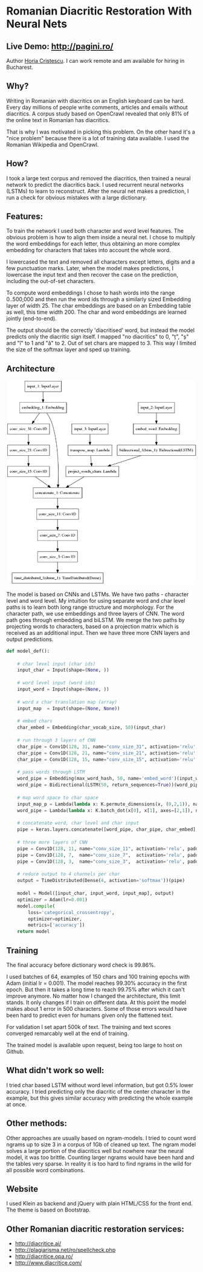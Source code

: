 # Romanian Diacritic Restoration With Neural Nets

## Live Demo: http://pagini.ro/

Author [Horia Cristescu](mailto:horia.cristescu@gmail.com). I can work remote and am available for hiring in Bucharest.

## Why?

Writing in Romanian with diacritics on an English keyboard can be hard. Every day millions of people write comments, articles and emails without diacritics. A corpus study based on OpenCrawl revealed that only 81% of the online text in Romanian has diacritics.

That is why I was motivated in picking this problem. On the other hand it's a "nice problem" because there is a lot of training data available. I used the Romanian Wikipedia and OpenCrawl.
 
## How?

I took a large text corpus and removed the diacritics, then trained a neural network to predict the diacritics back. I used recurrent neural networks (LSTMs) to learn to reconstruct. After the neural net makes a prediction, I run a check for obvious mistakes with a large dictionary.

## Features:

To train the network I used both character and word level features. The obvious problem is how to align them inside a neural net. I chose to multiply the word embeddings for each letter, thus obtaining an more complex embedding for characters that takes into account the whole word. 

I lowercased the text and removed all characters except letters, digits and a few punctuation marks. Later, when the model makes predictions, I lowercase the input text and then recover the case on the prediction, including the out-of-set characters.

To compute word embeddings I chose to hash words into the range 0..500,000 and then run the word ids through a similarly sized Embedding layer of width 25. The char embeddings are based on an Embedding table as well, this time width 200. The char and word embeddings are learned jointly (end-to-end).

The output should be the correctly 'diacritised' word, but instead the model predicts only the diacritic sign itself. I mapped "no diacritics" to 0, "ț", "ș" and "î" to 1 and "ă" to 2. Out of set chars are mapped to 3. This way I limited the size of the softmax layer and sped up training.

## Architecture

<img src="app/model.png?raw=true" width="508">

The model is based on CNNs and LSTMs. We have two paths - character level and word level. My intuition for using separate word and char level paths is to learn both long range structure and morphology. For the character path, we use embeddings and three layers of CNN. The word path goes through embedding and biLSTM. We merge the two paths by projecting words to characters, based on a projection matrix which is received as an additional input. Then we have three more CNN layers and output predictions.

```python
def model_def():

    # char level input (char ids)
    input_char = Input(shape=(None, ))
    
    # word level input (word ids)
    input_word = Input(shape=(None, ))
    
    # word x char translation map (array)
    input_map  = Input(shape=(None, None))

    # embed chars
    char_embed = Embedding(char_vocab_size, 50)(input_char)

    # run through 3 layers of CNN
    char_pipe = Conv1D(128, 31, name="conv_size_31", activation='relu', padding='same')(char_embed)
    char_pipe = Conv1D(128, 21, name="conv_size_21", activation='relu', padding='same')(char_pipe)
    char_pipe = Conv1D(128, 15, name="conv_size_15", activation='relu', padding='same')(char_pipe)

    # pass words through LSTM
    word_pipe = Embedding(max_word_hash, 50, name='embed_word')(input_word)
    word_pipe = Bidirectional(LSTM(50, return_sequences=True))(word_pipe) # (None, 27, 100)

    # map word space to char space
    input_map_p = Lambda(lambda x: K.permute_dimensions(x, (0,2,1)), name='transpose_map')(input_map)
    word_pipe = Lambda(lambda x: K.batch_dot(x[0], x[1], axes=[2,1]), name='project_words_chars')([input_map_p, word_pipe])

    # concatenate word, char level and char input
    pipe = keras.layers.concatenate([word_pipe, char_pipe, char_embed], axis=-1)

    # three more layers of CNN
    pipe = Conv1D(128, 11, name="conv_size_11", activation='relu', padding='same')(pipe)
    pipe = Conv1D(128, 7,  name="conv_size_7",  activation='relu', padding='same')(pipe)
    pipe = Conv1D(128, 3,  name="conv_size_3",  activation='relu', padding='same')(pipe)

    # reduce output to 4 channels per char
    output = TimeDistributed(Dense(4, activation='softmax'))(pipe)

    model = Model([input_char, input_word, input_map], output)
    optimizer = Adam(lr=0.001)
    model.compile(
        loss='categorical_crossentropy',
        optimizer=optimizer,
        metrics=['accuracy'])
    return model
```

## Training

The final accuracy before dictionary word check is 99.86%.

I used batches of 64, examples of 150 chars and 100 training epochs with Adam (initial lr = 0.001). The model reaches 99.30% accuracy in the first epoch. But then it takes a long time to reach 99.75% after which it can't improve anymore. No matter how I changed the architecture, this limit stands. It only changes if I train on different data. At this point the model makes about 1 error in 500 characters. Some of those errors would have been hard to predict even for humans given only the flattened text.

For validation I set apart 500k of text. The training and text scores converged remarcably well at the end of training.

The trained model is available upon request, being too large to host on Github.

## What didn't work so well:

I tried char based LSTM without word level information, but got 0.5% lower accuracy. I tried predicting only the diacritic of the center character in the example, but this gives similar accuracy with predicting the whole example at once.

## Other methods:

Other approaches are usually based on ngram-models. I tried to count word ngrams up to size 3 in a corpus of 1Gb of cleaned up text. The ngram model solves a large portion of the diacritics well but nowhere near the neural model, it was too brittle. Counting larger ngrams would have been hard and the tables very sparse. In reality it is too hard to find ngrams in the wild for all possible word combinations.

## Website

I used Klein as backend and jQuery with plain HTML/CSS for the front end. The theme is based on Bootstrap.

## Other Romanian diacritic restoration services:
- http://diacritice.ai/
- http://plagiarisma.net/ro/spellcheck.php
- http://diacritice.opa.ro/
- http://www.diacritice.com/

